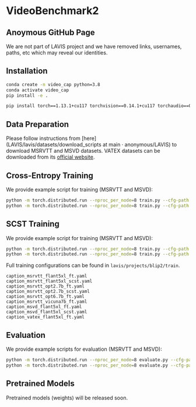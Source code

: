 # VideoBenchmark2

## Anoymous GitHub Page
We are not part of LAVIS project and we have removed links, usernames, paths, etc which may reveal our identities.

## Installation

```bash
conda create -n video_cap python=3.8
conda activate video_cap
pip install -e .

pip install torch==1.13.1+cu117 torchvision==0.14.1+cu117 torchaudio==0.13.1 --extra-index-url https://download.pytorch.org/whl/cu117
```

## Data Preparation
Please follow instructions from [here](LAVIS/lavis/datasets/download_scripts at main · anonymous/LAVIS) to download MSRVTT and MSVD datasets. VATEX datasets can be downloaded from its [official website](https://eric-xw.github.io/vatex-website/download.html).

## Cross-Entropy Training
We provide example script for training (MSRVTT and MSVD):
```bash
python -m torch.distributed.run --nproc_per_node=8 train.py --cfg-path lavis/projects/blip2/train/caption_msrvtt_flant5xl_ft.yaml
python -m torch.distributed.run --nproc_per_node=8 train.py --cfg-path lavis/projects/blip2/train/caption_msvd_flant5xl_ft.yaml
```

## SCST Training
We provide example script for training (MSRVTT and MSVD):
```bash
python -m torch.distributed.run --nproc_per_node=8 train.py --cfg-path lavis/projects/blip2/train/caption_msrvtt_flant5xl_scst.yaml
python -m torch.distributed.run --nproc_per_node=8 train.py --cfg-path lavis/projects/blip2/train/caption_msvd_flant5xl_scst.yaml
```

Full training configurations can be found in `lavis/projects/blip2/train`.

```
caption_msrvtt_flant5xl_ft.yaml
caption_msrvtt_flant5xl_scst.yaml
caption_msrvtt_opt2.7b_ft.yaml
caption_msrvtt_opt2.7b_scst.yaml
caption_msrvtt_opt6.7b_ft.yaml
caption_msrvtt_vicuna7b_ft.yaml
caption_msvd_flant5xl_ft.yaml
caption_msvd_flant5xl_scst.yaml
caption_vatex_flant5xl_ft.yaml
```

## Evaluation
We provide example scripts for evaluation (MSRVTT and MSVD):
```bash
python -m torch.distributed.run --nproc_per_node=8 evaluate.py --cfg-path lavis/projects/blip2/eval/caption_msrvtt_flant5xl_eval.yaml
python -m torch.distributed.run --nproc_per_node=8 evaluate.py --cfg-path lavis/projects/blip2/eval/caption_msvd_flant5xl_eval.yaml
```

## Pretrained Models
Pretrained models (weights) will be released soon.